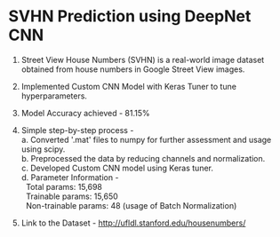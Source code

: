 # SVHN Prediction using DeepNet CNN

1. Street View House Numbers (SVHN) is a real-world image dataset obtained from house numbers in Google Street View images.

2. Implemented Custom CNN Model with Keras Tuner to tune hyperparameters.

3. Model Accuracy achieved - 81.15%

4. Simple step-by-step process -<br>
   a. Converted '.mat' files to numpy for further assessment and usage using scipy.<br>
   b. Preprocessed the data by reducing channels and normalization.<br>
   c. Developed Custom CNN model using Keras tuner.<br>
   d. Parameter Information -<br>
         &nbsp; Total params: 15,698<br>
         &nbsp; Trainable params: 15,650<br>
         &nbsp; Non-trainable params: 48 (usage of Batch Normalization)<br>

5. Link to the Dataset - http://ufldl.stanford.edu/housenumbers/
   
